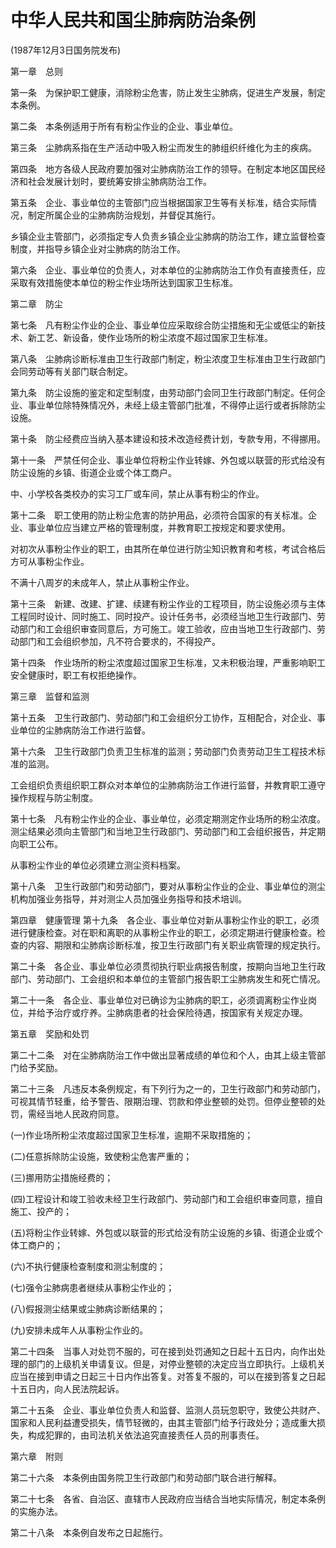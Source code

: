 # 中华人民共和国尘肺病防治条例

 

(1987年12月3日国务院发布)

第一章　总则

第一条　为保护职工健康，消除粉尘危害，防止发生尘肺病，促进生产发展，制定本条例。

第二条　本条例适用于所有有粉尘作业的企业、事业单位。

第三条　尘肺病系指在生产活动中吸入粉尘而发生的肺组织纤维化为主的疾病。

第四条　地方各级人民政府要加强对尘肺病防治工作的领导。在制定本地区国民经济和社会发展计划时，要统筹安排尘肺病防治工作。

第五条　企业、事业单位的主管部门应当根据国家卫生等有关标准，结合实际情况，制定所属企业的尘肺病防治规划，并督促其施行。

乡镇企业主管部门，必须指定专人负责乡镇企业尘肺病的防治工作，建立监督检查制度，并指导乡镇企业对尘肺病的防治工作。

第六条　企业、事业单位的负责人，对本单位的尘肺病防治工作负有直接责任，应采取有效措施使本单位的粉尘作业场所达到国家卫生标准。

第二章　防尘

第七条　凡有粉尘作业的企业、事业单位应采取综合防尘措施和无尘或低尘的新技术、新工艺、新设备，使作业场所的粉尘浓度不超过国家卫生标准。

第八条　尘肺病诊断标准由卫生行政部门制定，粉尘浓度卫生标准由卫生行政部门会同劳动等有关部门联合制定。

第九条　防尘设施的鉴定和定型制度，由劳动部门会同卫生行政部门制定。任何企业、事业单位除特殊情况外，未经上级主管部门批准，不得停止运行或者拆除防尘设施。

第十条　防尘经费应当纳入基本建设和技术改造经费计划，专款专用，不得挪用。

第十一条　严禁任何企业、事业单位将粉尘作业转嫁、外包或以联营的形式给没有防尘设施的乡镇、街道企业或个体工商户。

中、小学校各类校办的实习工厂或车间，禁止从事有粉尘的作业。

第十二条　职工使用的防止粉尘危害的防护用品，必须符合国家的有关标准。企业、事业单位应当建立严格的管理制度，并教育职工按规定和要求使用。

对初次从事粉尘作业的职工，由其所在单位进行防尘知识教育和考核，考试合格后方可从事粉尘作业。

不满十八周岁的未成年人，禁止从事粉尘作业。

第十三条　新建、改建、扩建、续建有粉尘作业的工程项目，防尘设施必须与主体工程同时设计、同时施工、同时投产。设计任务书，必须经当地卫生行政部门、劳动部门和工会组织审查同意后，方可施工。竣工验收，应由当地卫生行政部门、劳动部门和工会组织参加，凡不符合要求的，不得投产。

第十四条　作业场所的粉尘浓度超过国家卫生标准，又未积极治理，严重影响职工安全健康时，职工有权拒绝操作。

第三章　监督和监测

第十五条　卫生行政部门、劳动部门和工会组织分工协作，互相配合，对企业、事业单位的尘肺病防治工作进行监督。

第十六条　卫生行政部门负责卫生标准的监测；劳动部门负责劳动卫生工程技术标准的监测。

工会组织负责组织职工群众对本单位的尘肺病防治工作进行监督，并教育职工遵守操作规程与防尘制度。

第十七条　凡有粉尘作业的企业、事业单位，必须定期测定作业场所的粉尘浓度。测尘结果必须向主管部门和当地卫生行政部门、劳动部门和工会组织报告，并定期向职工公布。

从事粉尘作业的单位必须建立测尘资料档案。

第十八条　卫生行政部门和劳动部门，要对从事粉尘作业的企业、事业单位的测尘机构加强业务指导，并对测尘人员加强业务指导和技术培训。

第四章　健康管理
第十九条　各企业、事业单位对新从事粉尘作业的职工，必须进行健康检查。对在职和离职的从事粉尘作业的职工，必须定期进行健康检查。检查的内容、期限和尘肺病诊断标准，按卫生行政部门有关职业病管理的规定执行。

第二十条　各企业、事业单位必须贯彻执行职业病报告制度，按期向当地卫生行政部门、劳动部门、工会组织和本单位的主管部门报告职工尘肺病发生和死亡情况。

第二十一条　各企业、事业单位对已确诊为尘肺病的职工，必须调离粉尘作业岗位，并给予治疗或疗养。尘肺病患者的社会保险待遇，按国家有关规定办理。

第五章　奖励和处罚

第二十二条　对在尘肺病防治工作中做出显著成绩的单位和个人，由其上级主管部门给予奖励。

第二十三条　凡违反本条例规定，有下列行为之一的，卫生行政部门和劳动部门，可视其情节轻重，给予警告、限期治理、罚款和停业整顿的处罚。但停业整顿的处罚，需经当地人民政府同意。

(一)作业场所粉尘浓度超过国家卫生标准，逾期不采取措施的；

(二)任意拆除防尘设施，致使粉尘危害严重的；

(三)挪用防尘措施经费的；

(四)工程设计和竣工验收未经卫生行政部门、劳动部门和工会组织审查同意，擅自施工、投产的；

(五)将粉尘作业转嫁、外包或以联营的形式给没有防尘设施的乡镇、街道企业或个体工商户的；

(六)不执行健康检查制度和测尘制度的；

(七)强令尘肺病患者继续从事粉尘作业的；

(八)假报测尘结果或尘肺病诊断结果的；

(九)安排未成年人从事粉尘作业的。

第二十四条　当事人对处罚不服的，可在接到处罚通知之日起十五日内，向作出处理的部门的上级机关申请复议。但是，对停业整顿的决定应当立即执行。上级机关应当在接到申请之日起三十日内作出答复。对答复不服的，可以在接到答复之日起十五日内，向人民法院起诉。

第二十五条　企业、事业单位负责人和监督、监测人员玩忽职守，致使公共财产、国家和人民利益遭受损失，情节轻微的，由其主管部门给予行政处分；造成重大损失，构成犯罪的，由司法机关依法追究直接责任人员的刑事责任。

第六章　附则

第二十六条　本条例由国务院卫生行政部门和劳动部门联合进行解释。

第二十七条　各省、自治区、直辖市人民政府应当结合当地实际情况，制定本条例的实施办法。

第二十八条　本条例自发布之日起施行。